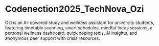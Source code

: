 # Codenection2025_TechNova_Ozi
Ozi is an AI-powered study and wellness assistant for university students, featuring timetable scanning, smart schedules, mindful focus sessions, a personal wellness dashboard, quick coping tools, AI insights, and anonymous peer support with crisis resources.
